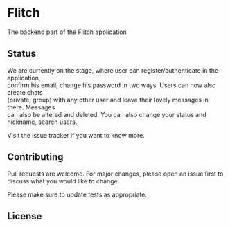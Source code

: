 # Flitch

The backend part of the Flitch application

## Status

We are currently on the stage, where user can register/authenticate in the application,  
confirm his email, change his password in two ways. Users can now also create chats  
(private, group) with any other user and leave their lovely messages in there. Messages  
can also be altered and deleted. You can also change your status and nickname, search users.



Visit the issue tracker if you want to know more.

## Contributing

Pull requests are welcome. For major changes, please open an issue first
to discuss what you would like to change.

Please make sure to update tests as appropriate.

## License
